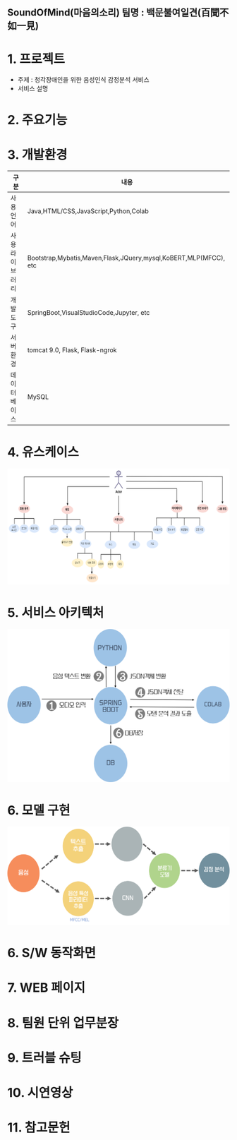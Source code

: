 ## SoundOfMind(마음의소리) 팀명 : 백문불여일견(百聞不如一見)




# 1. 프로젝트
* 주제 : 청각장애인을 위한 음성인식 감정분석 서비스<br>
* 서비스 설명





# 2. 주요기능

 
 
 
 
 
 # 3. 개발환경
 구분|내용
---|---|
사용언어|Java,HTML/CSS,JavaScript,Python,Colab
사용 라이브러리| Bootstrap,Mybatis,Maven,Flask,JQuery,mysql,KoBERT,MLP(MFCC), etc
개발도구|SpringBoot,VisualStudioCode,Jupyter, etc
서버환경| tomcat 9.0, Flask, Flask-ngrok
데이터베이스|MySQL




# 4. 유스케이스
![img](https://github.com/2022-SMHRD-KDT-BIgData-14/SoundOfMind/blob/main/%EC%9C%A0%EC%8A%A4%EC%BC%80%EC%9D%B4%EC%8A%A4.png)
# 5. 서비스 아키텍처
![img](https://github.com/2022-SMHRD-KDT-BIgData-14/SoundOfMind/blob/main/%EC%84%9C%EB%B9%84%EC%8A%A4%EC%95%84%ED%82%A4%ED%85%8D%EC%B2%98.png)
# 6. 모델 구현
![img](https://github.com/2022-SMHRD-KDT-BIgData-14/SoundOfMind/blob/main/%EB%AA%A8%EB%8D%B8%EC%8B%9C%EC%95%88.png)
# 6. S/W 동작화면

# 7. WEB 페이지
# 8. 팀원 단위 업무분장
# 9. 트러블 슈팅
# 10. 시연영상
# 11. 참고문헌
